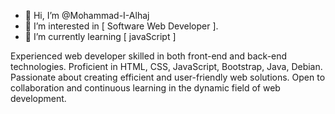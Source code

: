 - 👋 Hi, I’m @Mohammad-I-Alhaj
- 👀 I’m interested in [ Software Web Developer ].
- 🌱 I’m currently learning [ javaScript ]

Experienced web developer skilled in both front-end and back-end technologies.
Proficient in HTML, CSS, JavaScript, Bootstrap, Java, Debian.
Passionate about creating efficient and user-friendly web solutions.
Open to collaboration and continuous learning in the dynamic field of web development.


